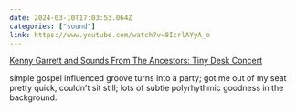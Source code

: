 ```yaml
---
date: 2024-03-10T17:03:53.064Z
categories: ["sound"]
link: https://www.youtube.com/watch?v=8IcrlAYyA_o
---
```

[Kenny Garrett and Sounds From The Ancestors: Tiny Desk Concert](https://www.youtube.com/watch?v=8IcrlAYyA_o)

simple gospel influenced groove turns into a party; got me out of my seat pretty quick, couldn't sit still; lots of subtle polyrhythmic goodness in the background.
